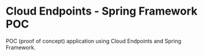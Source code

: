 Cloud Endpoints - Spring Framework POC
==================

POC (proof of concept) application using Cloud Endpoints and Spring Framework.
